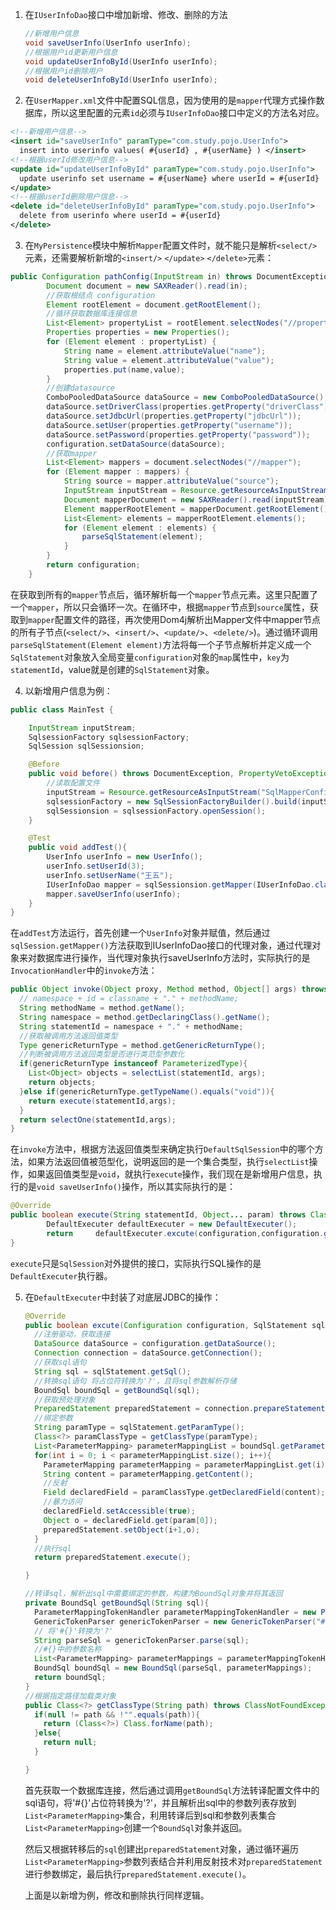 1. 在```IUserInfoDao```接口中增加新增、修改、删除的方法

   ``````java
   //新增用户信息 
   void saveUserInfo(UserInfo userInfo); 
   //根据用户id更新用户信息 
   void updateUserInfoById(UserInfo userInfo); 
   //根据用户id删除用户 
   void deleteUserInfoById(UserInfo userInfo);
   ``````

2.  在```UserMapper.xml```文件中配置SQL信息，因为使用的是```mapper```代理方式操作数据库，所以这里配置的元素```id```必须与```IUserInfoDao```接口中定义的方法名对应。

   ``````xml
   <!--新增用户信息--> 
   <insert id="saveUserInfo" paramType="com.study.pojo.UserInfo">    	
     insert into userinfo values( #{userId} , #{userName} ) </insert> 
   <!--根据userId修改用户信息--> 
   <update id="updateUserInfoById" paramType="com.study.pojo.UserInfo">    
     update userinfo set username = #{userName} where userId = #{userId} 
   </update> 
   <!--根据userId删除用户信息--> 
   <delete id="deleteUserInfoById" paramType="com.study.pojo.UserInfo">    
     delete from userinfo where userId = #{userId} 
   </delete>
   ``````

3.  在```MyPersistence```模块中解析```Mapper```配置文件时，就不能只是解析```<select/>```元素，还需要解析新增的```<insert/>``` ```</update>``` ```</delete>```元素：

   ``````java
   public Configuration pathConfig(InputStream in) throws DocumentException, PropertyVetoException, FileNotFoundException {
           Document document = new SAXReader().read(in);
           //获取根结点 configuration
           Element rootElement = document.getRootElement();
           //循环获取数据库连接信息
           List<Element> propertyList = rootElement.selectNodes("//property");
           Properties properties = new Properties();
           for (Element element : propertyList) {
               String name = element.attributeValue("name");
               String value = element.attributeValue("value");
               properties.put(name,value);
           }
           //创建datasource
           ComboPooledDataSource dataSource = new ComboPooledDataSource();
           dataSource.setDriverClass(properties.getProperty("driverClass"));
           dataSource.setJdbcUrl(properties.getProperty("jdbcUrl"));
           dataSource.setUser(properties.getProperty("username"));
           dataSource.setPassword(properties.getProperty("password"));
           configuration.setDataSource(dataSource);
           //获取mapper
           List<Element> mappers = document.selectNodes("//mapper");
           for (Element mapper : mappers) {
               String source = mapper.attributeValue("source");
               InputStream inputStream = Resource.getResourceAsInputStream(source);
               Document mapperDocument = new SAXReader().read(inputStream);
               Element mapperRootElement = mapperDocument.getRootElement();
               List<Element> elements = mapperRootElement.elements();
               for (Element element : elements) {
                   parseSqlStatement(element);
               }
           }
           return configuration;
       }
   ``````

   在获取到所有的```mapper```节点后，循环解析每一个```mapper```节点元素。这里只配置了一个```mapper```，所以只会循环一次。在循环中，根据```mapper```节点到```source```属性，获取到```mapper```配置文件的路径，再次使用Dom4j解析出Mapper文件中mapper节点的所有子节点(```<select/>```、```<insert/>```、```<update/>```、```<delete/>```)。通过循环调用```parseSqlStatement(Element element)```方法将每一个子节点解析并定义成一个```SqlStatement```对象放入全局变量```configuration```对象的```map```属性中，```key```为```statementId```，value就是创建的```SqlStatement```对象。

4.  以新增用户信息为例：

   ``````java
   public class MainTest {
   
       InputStream inputStream;
       SqlsessionFactory sqlsessionFactory;
       SqlSession sqlSessionsion;
   
       @Before
       public void before() throws DocumentException, PropertyVetoException, FileNotFoundException {
           //读取配置文件
           inputStream = Resource.getResourceAsInputStream("SqlMapperConfig");
           sqlsessionFactory = new SqlSessionFactoryBuilder().build(inputStream);
           sqlSessionsion = sqlsessionFactory.openSession();
       }
   
       @Test
       public void addTest(){
           UserInfo userInfo = new UserInfo();
           userInfo.setUserId(3);
           userInfo.setUserName("王五");
           IUserInfoDao mapper = sqlSessionsion.getMapper(IUserInfoDao.class);
           mapper.saveUserInfo(userInfo);
       }
   }
   ``````

   在```addTest```方法运行，首先创建一个```UserInfo```对象并赋值，然后通过```sqlSession.getMapper()```方法获取到IUserInfoDao接口的代理对象，通过代理对象来对数据库进行操作，当代理对象执行saveUserInfo方法时，实际执行的是```InvocationHandler```中的```invoke```方法：

   ``````java
   public Object invoke(Object proxy, Method method, Object[] args) throws Throwable {
     // namespace + id = classname + "." + methodName;
     String methodName = method.getName();
     String namespace = method.getDeclaringClass().getName();
     String statementId = namespace + "." + methodName;
     //获取被调用方法返回值类型
     Type genericReturnType = method.getGenericReturnType();
     //判断被调用方法返回类型是否进行类范型参数化
     if(genericReturnType instanceof ParameterizedType){
       List<Object> objects = selectList(statementId, args);
       return objects;
     }else if(genericReturnType.getTypeName().equals("void")){
       return execute(statementId,args);
     }
     return selectOne(statementId,args);
   }
   ``````

   在```invoke```方法中，根据方法返回值类型来确定执行```DefaultSqlSession```中的哪个方法，如果方法返回值被范型化，说明返回的是一个集合类型，执行```selectList```操作，如果返回值类型是```void```，就执行```execute```操作，我们现在是新增用户信息，执行的是```void saveUserInfo()```操作，所以其实际执行的是：

   ``````java
   @Override
   public boolean execute(String statementId, Object... param) throws ClassNotFoundException, SQLException, NoSuchFieldException, InstantiationException, IllegalAccessException {
           DefaultExecuter defaultExecuter = new DefaultExecuter();
           return 	  defaultExecuter.excute(configuration,configuration.getMap().get(statementId),param);
   }
   ``````

   ```execute```只是```SqlSession```对外提供的接口，实际执行SQL操作的是```DefaultExecuter```执行器。

5. 在```DefaultExecuter```中封装了对底层JDBC的操作：

   ``````java
   @Override
   public boolean excute(Configuration configuration, SqlStatement sqlStatement, Object... param) throws SQLException, IllegalAccessException, InstantiationException, ClassNotFoundException, NoSuchFieldException {
     //注册驱动，获取连接
     DataSource dataSource = configuration.getDataSource();
     Connection connection = dataSource.getConnection();
     //获取sql语句
     String sql = sqlStatement.getSql();
     //转换sql语句 将占位符转换为'?'，且将sql参数解析存储
     BoundSql boundSql = getBoundSql(sql);
     //获取预处理对象
     PreparedStatement preparedStatement = connection.prepareStatement(boundSql.getSqlText());
     //绑定参数
     String paramType = sqlStatement.getParamType();
     Class<?> paramClassType = getClassType(paramType);
     List<ParameterMapping> parameterMappingList = boundSql.getParameterMappingList();
     for(int i = 0; i < parameterMappingList.size(); i++){
       ParameterMapping parameterMapping = parameterMappingList.get(i);
       String content = parameterMapping.getContent();
       //反射
       Field declaredField = paramClassType.getDeclaredField(content);
       //暴力访问
       declaredField.setAccessible(true);
       Object o = declaredField.get(param[0]);
       preparedStatement.setObject(i+1,o);
     }
     //执行sql
     return preparedStatement.execute();
   
   }
   
   //转译sql，解析出sql中需要绑定的参数，构建为BoundSql对象并将其返回
   private BoundSql getBoundSql(String sql){
     ParameterMappingTokenHandler parameterMappingTokenHandler = new ParameterMappingTokenHandler();
     GenericTokenParser genericTokenParser = new GenericTokenParser("#{", "}", parameterMappingTokenHandler);
     // 将'#{}'转换为'?'
     String parseSql = genericTokenParser.parse(sql);
     //#{}中的参数名称
     List<ParameterMapping> parameterMappings = parameterMappingTokenHandler.getParameterMappings();
     BoundSql boundSql = new BoundSql(parseSql, parameterMappings);
     return boundSql;
   }
   //根据指定路径加载类对象
   public Class<?> getClassType(String path) throws ClassNotFoundException, IllegalAccessException, InstantiationException {
     if(null != path && !"".equals(path)){
       return (Class<?>) Class.forName(path);
     }else{
       return null;
     }
   
   }
   ``````

   首先获取一个数据库连接，然后通过调用```getBoundSql```方法转译配置文件中的sql语句，将'#{}'占位符转换为'?'，并且解析出sql中的参数列表存放到```List<ParameterMapping>```集合，利用转译后到sql和参数列表集合```List<ParameterMapping>```创建一个```BoundSql```对象并返回。

   然后又根据转移后的```sql```创建出```preparedStatement```对象，通过循环遍历```List<ParameterMapping>```参数列表结合并利用反射技术对```preparedStatement```进行参数绑定，最后执行```preparedStatement.execute()```。

   

   上面是以新增为例，修改和删除执行同样逻辑。